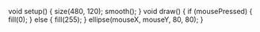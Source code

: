 void setup() {
 size(480, 120);
 smooth();
}
void draw() {
 if (mousePressed)
 {
 fill(0);
 } else 
 {
 fill(255);
 }
 ellipse(mouseX, mouseY, 80, 80);
}
